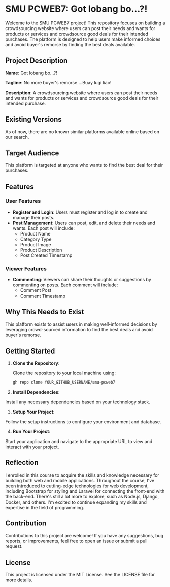 # SMU PCWEB7: Got lobang bo…?!

Welcome to the SMU PCWEB7 project! This repository focuses on building a crowdsourcing website where users can post their needs and wants for products or services and crowdsource good deals for their intended purchases. The platform is designed to help users make informed choices and avoid buyer's remorse by finding the best deals available.

## Project Description

**Name**: Got lobang bo…?!

**Tagline**: No more buyer's remorse….Buay lugi liao!

**Description**: A crowdsourcing website where users can post their needs and wants for products or services and crowdsource good deals for their intended purchase.

## Existing Versions

As of now, there are no known similar platforms available online based on our search.

## Target Audience

This platform is targeted at anyone who wants to find the best deal for their purchases.

## Features

### User Features
- **Register and Login**: Users must register and log in to create and manage their posts.
- **Post Management**: Users can post, edit, and delete their needs and wants. Each post will include:
  - Product Name
  - Category Type
  - Product Image
  - Product Description
  - Post Created Timestamp

### Viewer Features
- **Commenting**: Viewers can share their thoughts or suggestions by commenting on posts. Each comment will include:
  - Comment Post
  - Comment Timestamp

## Why This Needs to Exist

This platform exists to assist users in making well-informed decisions by leveraging crowd-sourced information to find the best deals and avoid buyer's remorse.

## Getting Started

1. **Clone the Repository**:

   Clone the repository to your local machine using:

   ```bash
   gh repo clone YOUR_GITHUB_USERNAME/smu-pcweb7

2. **Install Dependencies**:

Install any necessary dependencies based on your technology stack.

3. **Setup Your Project**:

Follow the setup instructions to configure your environment and database.

4. **Run Your Project**:

Start your application and navigate to the appropriate URL to view and interact with your project.

## Reflection
I enrolled in this course to acquire the skills and knowledge necessary for building both web and mobile applications. Throughout the course, I've been introduced to cutting-edge technologies for web development, including Bootstrap for styling and Laravel for connecting the front-end with the back-end. There's still a lot more to explore, such as Node.js, Django, Docker, and others. I'm excited to continue expanding my skills and expertise in the field of programming.

## Contribution
Contributions to this project are welcome! If you have any suggestions, bug reports, or improvements, feel free to open an issue or submit a pull request.

## License
This project is licensed under the MIT License. See the LICENSE file for more details.
